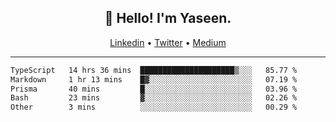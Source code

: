 <h2 align="center">👋 Hello! I'm Yaseen.</h2>
<p align="center">
  <a href="https://www.linkedin.com/in/yaseenkc/">Linkedin</a> •
  <a href="https://twitter.com/yaseeenkc">Twitter</a> •
  <a href="https://medium.com/@yaseen-kc">Medium</a>
</p>


<!--- 🔭 I’m currently working at []() as an  -->
<!--- - 💬 Ask me about **Javascript, React and Git** -->
<!--- - 📫 How to reach me: [@kc.yaseen](https://instagram.com/kc.yaseen) on Instagram -->
<!--- - ⚡ Fun fact: Big Fan of the :zap: emoji -->

-------

<!--START_SECTION:waka-->

```txt
TypeScript   14 hrs 36 mins  █████████████████████▒░░░   85.77 %
Markdown     1 hr 13 mins    █▓░░░░░░░░░░░░░░░░░░░░░░░   07.19 %
Prisma       40 mins         █░░░░░░░░░░░░░░░░░░░░░░░░   03.96 %
Bash         23 mins         ▓░░░░░░░░░░░░░░░░░░░░░░░░   02.26 %
Other        3 mins          ░░░░░░░░░░░░░░░░░░░░░░░░░   00.29 %
```

<!--END_SECTION:waka-->
